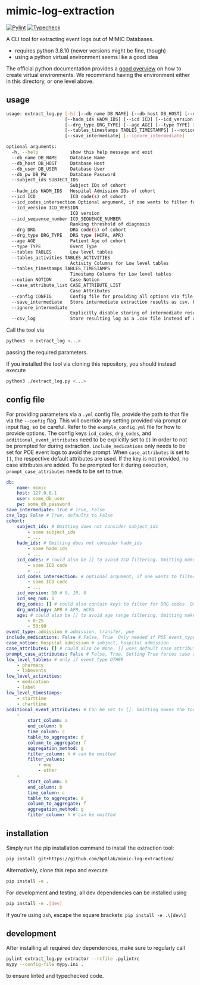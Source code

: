 # mimic-log-extraction

[![Pylint](https://github.com/bptlab/mimic-log-extraction/actions/workflows/pylint.yml/badge.svg)](https://github.com/bptlab/mimic-log-extraction/actions/workflows/pylint.yml) [![Typecheck](https://github.com/bptlab/mimic-log-extraction/actions/workflows/mypy.yml/badge.svg)](https://github.com/bptlab/mimic-log-extraction/actions/workflows/mypy.yml)

A CLI tool for extracting event logs out of MIMIC Databases.

- requires python 3.8.10 (newer versions might be fine, though)
- using a python virtual environment seems like a good idea

The official python documentation provides a [good overview](https://docs.python.org/3/library/venv.html) on how to create virtual environments. We recommend having the environment either in this directory, or one level above.

## usage

```bash
usage: extract_log.py [-h] [--db_name DB_NAME] [--db_host DB_HOST] [--db_user DB_USER] [--db_pw DB_PW] [--subject_ids SUBJECT_IDS]
                      [--hadm_ids HADM_IDS] [--icd ICD] [--icd_version ICD_VERSION] [--icd_sequence_number ICD_SEQUENCE_NUMBER] [--drg DRG]
                      [--drg_type DRG_TYPE] [--age AGE] [--type TYPE] [--tables TABLES] [--tables_activities TABLES_ACTIVITIES]
                      [--tables_timestamps TABLES_TIMESTAMPS] [--notion NOTION] [--case_attribute_list CASE_ATTRIBUTE_LIST] [--config CONFIG]
                      [--save_intermediate] [--ignore_intermediate]

optional arguments:
  -h, --help            show this help message and exit
  --db_name DB_NAME     Database Name
  --db_host DB_HOST     Database Host
  --db_user DB_USER     Database User
  --db_pw DB_PW         Database Password
  --subject_ids SUBJECT_IDS
                        Subject IDs of cohort
  --hadm_ids HADM_IDS   Hospital Admission IDs of cohort
  --icd ICD             ICD code(s) of cohort
  --icd_codes_intersection Optional argument, if one wants to filter for disease combinations, such that patients have to have an icd code from icd_codes and from icd_codes_intersection
  --icd_version ICD_VERSION
                        ICD version
  --icd_sequence_number ICD_SEQUENCE_NUMBER
                        Ranking threshold of diagnosis
  --drg DRG             DRG code(s) of cohort
  --drg_type DRG_TYPE   DRG type (HCFA, APR)
  --age AGE             Patient Age of cohort
  --type TYPE           Event Type
  --tables TABLES       Low level tables
  --tables_activities TABLES_ACTIVITIES
                        Activity Columns for Low level tables
  --tables_timestamps TABLES_TIMESTAMPS
                        Timestamp Columns for Low level tables
  --notion NOTION       Case Notion
  --case_attribute_list CASE_ATTRIBUTE_LIST
                        Case Attributes
  --config CONFIG       Config file for providing all options via file
  --save_intermediate   Store intermediate extraction results as csv. For debugging purposes.
  --ignore_intermediate
                        Explicitly disable storing of intermediate results.
  --csv_log             Store resulting log as a .csv file instead of as an .xes event log
```

Call the tool via

```bash
python3 -m extract_log <...>
```

passing the required parameters.

If you installed the tool via cloning this repository, you should instead execute

```bash
python3 ./extract_log.py <...>
```

## config file

For providing parameters via a `.yml` config file, provide the path to that file via the `--config` flag.
This will override any setting provided via prompt or input flag, so be careful. Refer to the `example_config.yml` file for how to provide options. The config keys `icd_codes`, `drg_codes`, and `additional_event_attributes` need to be explicitly set to `[]` in order to not be prompted for during extraction. `include_medications` only needs to be set for POE event logs to avoid the prompt. When `case_attributes` is set to `[]`, the respective default attributes are used. If the key is not provided, no case attributes are added. To be prompted for it during execution, `prompt_case_attributes` needs to be set to true.

```yaml
db:
    name: mimic
    host: 127.0.0.1
    user: some_db_user
    pw: some_db_password
save_intermediate: True # True, False
csv_log: False # True, defaults to False
cohort:
    subject_ids: # Omitting does not consider subject_ids
        - some subject_ids
        - ...
    hadm_ids: # Omitting does not consider hadm_ids
        - some hadm_ids
        - ...
    icd_codes: # could also be [] to avoid ICD filtering. Omitting makes the tool prompt for input.
        - some ICD code
        - ...
    icd_codes_intersection: # optional argument, if one wants to filter for disease combinations, such that patients have to have an icd code from icd_codes and from icd_codes_intersection
        - some ICD code
        - ...   
    icd_version: 10 # 9, 10, 0
    icd_seq_num: 1
    drg_codes: [] # could also contain keys to filter for DRG codes. Omitting makes the tool prompt for input. 
    drg_ontology: APR # APR, HCFA
    age: # could also be [] to avoid age range filtering. Omitting makes the tool prompt for input.
        - 0:25
        - 50:90
event_type: admission # admission, transfer, poe
include_medications: False # False, True. Only needed if POE event_type
case_notion: hospital admission # subject, hospital admission
case_attributes: [] # could also be None. [] uses default case attributes for case notion.
prompt_case_attributes: False # False, True. Setting True forces case attributes to be determined if not provided
low_level_tables: # only if event type OTHER
    - pharmacy
    - labevents
low_level_activities:
    - medication
    - label
low_level_timestamps:
    - starttime
    - charttime
additional_event_attributes: # Can be set to []. Omitting makes the tool prompt for input
    - 
        start_column: a
        end_column: b
        time_column: c
        table_to_aggregate: d
        column_to_aggregate: f
        aggregation_method: g
        filter_column: h # can be omitted
        filter_values:
            - one
            - other
    -
        start_column: a
        end_column: b
        time_column: c
        table_to_aggregate: d
        column_to_aggregate: f
        aggregation_method: g
        filter_column: h # can be omitted
```

## installation

Simply run the pip installation command to install the extraction tool:

```bash
pip install git+https://github.com/bptlab/mimic-log-extraction/
```

Alternatively, clone this repo and execute

```bash
pip install -e .
```

For development and testing, all dev dependencies can be installed using

```bash
pip install -e .[dev]
```

If you're using `zsh`, escape the square brackets: `pip install -e .\[dev\]`

## development

After installing all required dev dependencies, make sure to regularly call

```bash
pylint extract_log.py extractor --rcfile .pylintrc
mypy --config-file mypy.ini .
```

to ensure linted and typechecked code.
